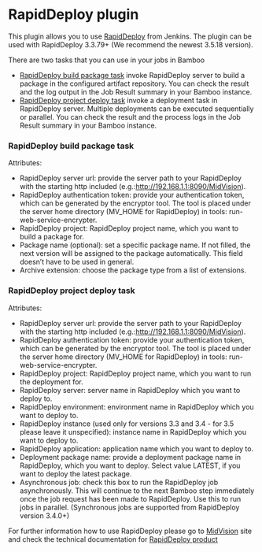 # RapidDeploy plugin

This plugin allows you to use [RapidDeploy](http://www.midvision.com/product) from Jenkins. The plugin can be used with RapidDeploy 3.3.79+ (We recommend the newest 3.5.18 version).

There are two tasks that you can use in your jobs in Bamboo
* [RapidDeploy build package task](http://docs.midvision.com/LATEST/project/package.html) invoke RapidDeploy server to build a package in the configured artifact repository. You can check the result and the log output in the Job Result summary in your Bamboo instance.
* [RapidDeploy project deploy task](http://docs.midvision.com/LATEST/project/deployment.html) invoke a deployment task in RapidDeploy server. Multiple deployments can be executed sequentially or parallel. You can check the result and the process logs in the Job Result summary in your Bamboo instance.

### RapidDeploy build package task

Attributes:
* RapidDeploy server url: provide the server path to your RapidDeploy with the starting http included (e.g.:http://192.168.1.1:8090/MidVision).
* RapidDeploy authentication token: provide your authentication token, which can be generated by the encryptor tool. The tool is placed under the server home directory (MV_HOME for RapidDeploy) in tools: run-web-service-encrypter.
* RapidDeploy project: RapidDeploy project name, which you want to build a package for.
* Package name (optional): set a specific package name. If not filled, the next version will be assigned to the package automatically. This field doesn’t have to be used in general.
* Archive extension: choose the package type from a list of extensions.


### RapidDeploy project deploy task

Attributes:
* RapidDeploy server url: provide the server path to your RapidDeploy with the starting http included (e.g.:http://192.168.1.1:8090/MidVision).
* RapidDeploy authentication token: provide your authentication token, which can be generated by the encryptor tool. The tool is placed under the server home directory (MV_HOME for RapidDeploy) in tools: run-web-service-encrypter.
* RapidDeploy project: RapidDeploy project name, which you want to run the deployment for.
* RapidDeploy server: server name in RapidDeploy which you want to deploy to.
* RapidDeploy environment: environment name in RapidDeploy which you want to deploy to.
* RapidDeploy instance (used only for versions 3.3 and 3.4 - for 3.5 please leave it unspecified): instance name in RapidDeploy which you want to deploy to.
* RapidDeploy application: application name which you want to deploy to.
* Deployment package name: provide a deployment package name in RapidDeploy, which you want to deploy. Select value LATEST, if you want to deploy the latest package.  
* Asynchronous job: check this box to run the RapidDeploy job asynchronously. This will continue to the next Bamboo step immediately once the job request has been made to RapidDeploy. Use this to run jobs in parallel. (Synchronous jobs are supported from RapidDeploy version 3.4.0+)

For further information how to use RapidDeploy please go to [MidVision](http://www.midvision.com/product) site and check the technical documentation for [RapidDeploy product](http://docs.midvision.com/LATEST/)
